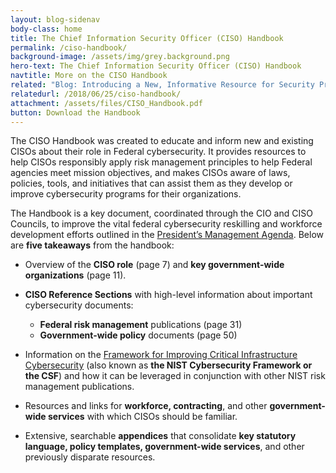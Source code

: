 ```yaml
---
layout: blog-sidenav
body-class: home
title: The Chief Information Security Officer (CISO) Handbook
permalink: /ciso-handbook/
background-image: /assets/img/grey.background.png
hero-text: The Chief Information Security Officer (CISO) Handbook
navtitle: More on the CISO Handbook
related: "Blog: Introducing a New, Informative Resource for Security Professionals"
relatedurl: /2018/06/25/ciso-handbook/
attachment: /assets/files/CISO_Handbook.pdf
button: Download the Handbook
---
```

The CISO Handbook was created to educate and inform new and existing CISOs about their role in Federal cybersecurity. It provides resources to help CISOs responsibly apply risk management principles to help Federal agencies meet mission objectives, and makes CISOs aware of laws, policies, tools, and initiatives that can assist them as they develop or improve cybersecurity programs for their organizations. 

The Handbook is a key document, coordinated through the CIO and CISO Councils, to improve the vital federal cybersecurity reskilling and workforce development efforts outlined in the <a href="https://www.performance.gov/PMA/">President’s Management Agenda</a>. Below are **five takeaways** from the handbook: 
  
+ Overview of the **CISO role** (page 7) and **key government-wide organizations** (page 11).

+ **CISO Reference Sections** with high-level information about important cybersecurity documents:
  - **Federal risk management** publications (page 31)
  - **Government-wide policy** documents (page 50) 

+ Information on the <a href="https://nvlpubs.nist.gov/nistpubs/CSWP/NIST.CSWP.04162018.pdf">Framework for Improving Critical Infrastructure Cybersecurity</a> (also known as **the NIST Cybersecurity Framework or the CSF**) and how it can be leveraged in conjunction with other NIST risk management publications.

+ Resources and links for **workforce, contracting**, and other **government-wide services** with which CISOs should be familiar.

+ Extensive, searchable **appendices** that consolidate **key statutory language, policy templates, government-wide services**, and other previously disparate resources.
